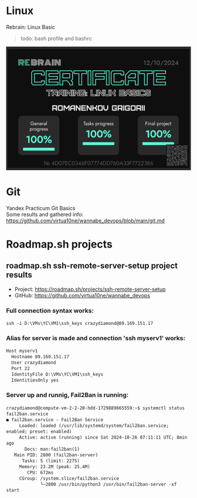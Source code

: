 # Linux  
Rebrain: Linux Basic  
> todo: bash profile and bashrc  

<img src="https://github.com/virtua10ne/wannabe_devops/blob/main/certs/rebrain_lb_cert.JPG" width="800" />

# Git  
Yandex Practicum Git Basics  
Some results and gathered info:  
https://github.com/virtua10ne/wannabe_devops/blob/main/git.md

# Roadmap.sh projects  
## roadmap.sh ssh-remote-server-setup project results  
- Project: https://roadmap.sh/projects/ssh-remote-server-setup   
- GitHub: https://github.com/virtua10ne/wannabe_devops  
  
### Full connection syntax works:
```
ssh -i D:\VMs\YC\VM1\ssh_keys crazydiamond@89.169.151.17  
```
  
### Alias for server is made and connection 'ssh myserv1' works:  
```
Host myserv1  
  Hostname 89.169.151.17  
  User crazydiamond  
  Port 22  
  IdentityFile D:\VMs\YC\VM1\ssh_keys  
  IdentitiesOnly yes  
```
  
### Server up and runnig, Fail2Ban is running:  
```
crazydiamond@compute-vm-2-2-20-hdd-1729889665559:~$ systemctl status fail2ban.service  
● fail2ban.service - Fail2Ban Service  
     Loaded: loaded (/usr/lib/systemd/system/fail2ban.service; enabled; preset: enabled)  
     Active: active (running) since Sat 2024-10-26 07:11:11 UTC; 8min ago  
       Docs: man:fail2ban(1)  
   Main PID: 2800 (fail2ban-server)  
      Tasks: 5 (limit: 2275)  
     Memory: 23.2M (peak: 25.4M)  
        CPU: 672ms  
     CGroup: /system.slice/fail2ban.service  
             └─2800 /usr/bin/python3 /usr/bin/fail2ban-server -xf start  
```
